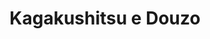 --- 
title: "Kagakushitsu e Douzo"
publishdate: "2019-3-20T16:48:46+02:00"
src: "https://365manga.net/manga/kagakushitsu-e-douzo"
image: "https://data.365manga.net/images/thumbnails/24561-kagakushitsu-e-douzo.jpg"
description: "First yaoi book by Honjou. 1) Welcome to the Chemistry Lab (Kagakushitsu e Douzo). (Two chapters). Shibaura, the Chemistry teacher, usually seems gentle and kind but, in reality, is a beast. Kousuke loves this Shiba-chan but will his chastity be safe?! 2) Only You Would Steal me Away (Kimi Dake ga Boku wo Ubaisaru) : story of Kousuke's brother and best friend. 3) The King's Lens (Ousama no Lens) :…"
---